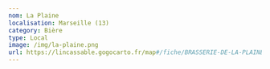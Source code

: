 ```yaml
---
nom: La Plaine
localisation: Marseille (13)
category: Bière
type: Local
image: /img/la-plaine.png
url: https://lincassable.gogocarto.fr/map#/fiche/BRASSERIE-DE-LA-PLAINE/3/
---
```

